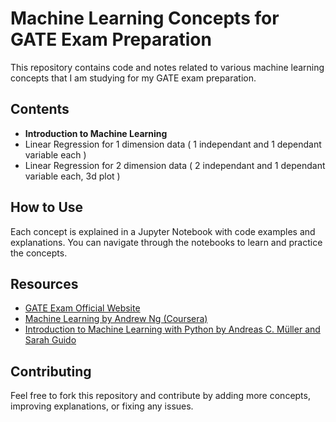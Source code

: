 # Machine Learning Concepts for GATE Exam Preparation

This repository contains code and notes related to various machine learning concepts that I am studying for my GATE exam preparation.

## Contents

- **Introduction to Machine Learning**
 - Linear Regression for 1 dimension data ( 1 independant and 1 dependant variable each )
 - Linear Regression for 2 dimension data ( 2 independant and 1 dependant variable each, 3d plot )
## How to Use

Each concept is explained in a Jupyter Notebook with code examples and explanations. You can navigate through the notebooks to learn and practice the concepts.

## Resources

- [GATE Exam Official Website](http://gate.iitb.ac.in/)
- [Machine Learning by Andrew Ng (Coursera)](https://www.coursera.org/learn/machine-learning)
- [Introduction to Machine Learning with Python by Andreas C. Müller and Sarah Guido](https://www.oreilly.com/library/view/introduction-to-machine/9781449369880/)

## Contributing

Feel free to fork this repository and contribute by adding more concepts, improving explanations, or fixing any issues.

